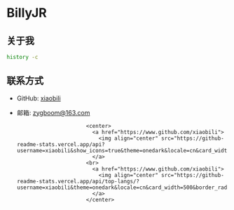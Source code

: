 # BillyJR

## 关于我

```bash
history -c
```

## 联系方式

- GitHub: [xiaobili](https://github.com/xiaobili)
- 邮箱: zygboom@163.com


                            <center>
                              <a href="https://www.github.com/xiaobili">
                                <img align="center" src="https://github-readme-stats.vercel.app/api?username=xiaobili&show_icons=true&theme=onedark&locale=cn&card_width=500&border_radius=20"/>
                              </a>
                            <br>
                              <a href="https://www.github.com/xiaobili">
                                <img align="center" src="https://github-readme-stats.vercel.app/api/top-langs/?username=xiaobili&theme=onedark&locale=cn&card_width=500&border_radius=20"/>
                              </a>
                            </center>
